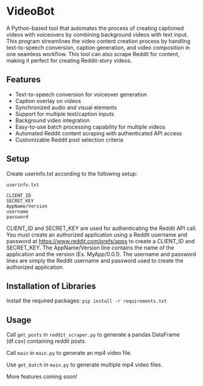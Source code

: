 # VideoBot
A Python-based tool that automates the process of creating captioned videos with voiceovers by combining background videos with text input. This program streamlines the video content creation process by handling text-to-speech conversion, caption generation, and video composition in one seamless workflow. This tool can also scrape Reddit for content, making it perfect for creating Reddit-story videos.

## Features
- Text-to-speech conversion for voiceover generation
- Caption overlay on videos
- Synchronized audio and visual elements
- Support for multiple text/caption inputs
- Background video integration
- Easy-to-use batch processing capability for multiple videos
- Automated Reddit content scraping with authenticated API access
- Customizable Reddit post selection criteria

## Setup
Create userinfo.txt according to the following setup:

`userinfo.txt`
```
CLIENT_ID
SECRET_KEY
AppName/Version
username
password
```
CLIENT_ID and SECRET_KEY are used for authenticating the Reddit API call. You must create an authorized application using a Reddit username and password at https://www.reddit.com/prefs/apps to create a CLIENT_ID and SECRET_KEY. The AppName/Version line contains the name of the application and the version (Ex. MyApp/0.0.1). The username and password lines are simply the Reddit username and password used to create the authorized application.

## Installation of Libraries
Install the required packages: `pip install -r requirements.txt`

## Usage
Call `get_posts` in `reddit_scraper.py` to generate a pandas DataFrame (df.csv) containing reddit posts.

Call `main` in `main.py` to generate an mp4 video file.

Use `get_batch` in `main.py` to generate multiple mp4 video files.

More features coming soon!
